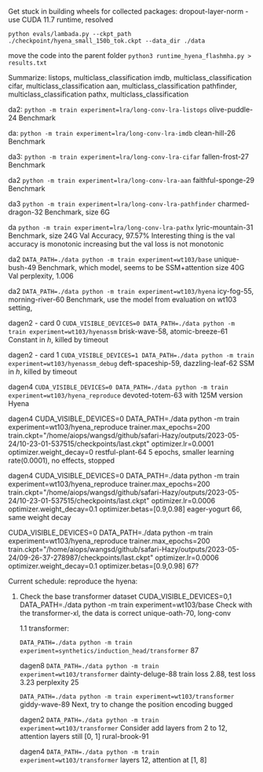Get stuck in building wheels for collected packages: dropout-layer-norm - use CUDA 11.7 runtime, resolved

`python evals/lambada.py --ckpt_path ./checkpoint/hyena_small_150b_tok.ckpt --data_dir ./data`

move the code into the parent folder
`python3 runtime_hyena_flashmha.py > results.txt`

Summarize:
listops, multiclass_classification
imdb, multiclass_classification
cifar, multiclass_classification
aan, multiclass_classification
pathfinder, multiclass_classification
pathx, multiclass_classification

da2:
`python -m train experiment=lra/long-conv-lra-listops`
olive-puddle-24
Benchmark

da:
`python -m train experiment=lra/long-conv-lra-imdb`
clean-hill-26
Benchmark

da3:
`python -m train experiment=lra/long-conv-lra-cifar`
fallen-frost-27
Benchmark

da2
`python -m train experiment=lra/long-conv-lra-aan`
faithful-sponge-29
Benchmark

da3
`python -m train experiment=lra/long-conv-lra-pathfinder`
charmed-dragon-32
Benchmark, size 6G

da
`python -m train experiment=lra/long-conv-lra-pathx`
lyric-mountain-31
Benchmark, size 24G
Val Accuracy, 97.57%
Interesting thing is the val accuracy is monotonic increasing but the val loss is not monotonic

da2
`DATA_PATH=./data python -m train experiment=wt103/base`
unique-bush-49
Benchmark, which model, seems to be SSM+attention size 40G
Val perplexity, 1.006

da2
`DATA_PATH=./data python -m train experiment=wt103/hyena`
icy-fog-55, morning-river-60
Benchmark, use the model from evaluation on wt103 setting,

dagen2 - card 0
`CUDA_VISIBLE_DEVICES=0 DATA_PATH=./data python -m train experiment=wt103/hyenassm`
brisk-wave-58, atomic-breeze-61
Constant in $h$, killed by timeout

dagen2 - card 1
`CUDA_VISIBLE_DEVICES=1 DATA_PATH=./data python -m train experiment=wt103/hyenassm_debug`
deft-spaceship-59, dazzling-leaf-62
SSM in $h$, killed by timeout

dagen4
`CUDA_VISIBLE_DEVICES=0 DATA_PATH=./data python -m train experiment=wt103/hyena_reproduce`
devoted-totem-63
with 125M version Hyena

dagen4
CUDA_VISIBLE_DEVICES=0 DATA_PATH=./data python -m train experiment=wt103/hyena_reproduce trainer.max_epochs=200 train.ckpt="/home/aiops/wangsd/github/safari-Hazy/outputs/2023-05-24/10-23-01-537515/checkpoints/last.ckpt" optimizer.lr=0.0001 optimizer.weight_decay=0
restful-plant-64
5 epochs, smaller learning rate(0.0001), no effects, stopped

dagen4
CUDA_VISIBLE_DEVICES=0 DATA_PATH=./data python -m train experiment=wt103/hyena_reproduce trainer.max_epochs=200 train.ckpt="/home/aiops/wangsd/github/safari-Hazy/outputs/2023-05-24/10-23-01-537515/checkpoints/last.ckpt" optimizer.lr=0.0006 optimizer.weight_decay=0.1 optimizer.betas=[0.9,0.98]
eager-yogurt 66, same weight decay

CUDA_VISIBLE_DEVICES=0 DATA_PATH=./data python -m train experiment=wt103/hyena_reproduce trainer.max_epochs=200 train.ckpt="/home/aiops/wangsd/github/safari-Hazy/outputs/2023-05-24/09-26-37-278987/checkpoints/last.ckpt" optimizer.lr=0.0006 optimizer.weight_decay=0.1 optimizer.betas=[0.9,0.98]
67?

Current schedule: reproduce the hyena:

1. Check the base transformer dataset
   CUDA_VISIBLE_DEVICES=0,1 DATA_PATH=./data python -m train experiment=wt103/base
   Check with the transformer-xl, the data is correct
   unique-oath-70, long-conv

   1.1 transformer:

   `DATA_PATH=./data python -m train experiment=synthetics/induction_head/transformer`
   87

   dagen8
   `DATA_PATH=./data python -m train experiment=wt103/transformer`
    dainty-deluge-88
    train loss 2.88, test loss 3.23 perplexity 25

   `DATA_PATH=./data python -m train experiment=wt103/transformer`
    giddy-wave-89
    Next, try to change the position encoding
    bugged

    dagen2
   `DATA_PATH=./data python -m train experiment=wt103/transformer`
    Consider add layers from 2 to 12, attention layers still [0, 1]
    rural-brook-91

    dagen4
    `DATA_PATH=./data python -m train experiment=wt103/transformer`
    layers 12, attention at [1, 8]



